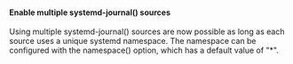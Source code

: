 #### Enable multiple systemd-journal() sources

Using multiple systemd-journal() sources are now possible as long as each source uses a unique systemd namespace. The namespace can be configured with the namespace() option, which has a default value of "*".